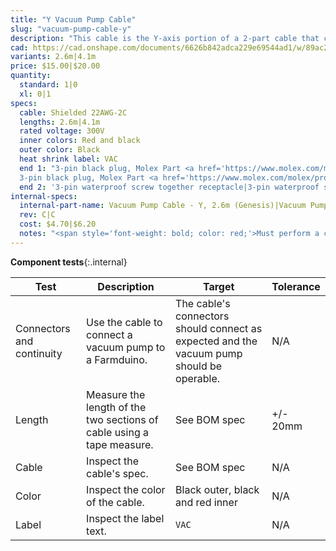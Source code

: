 ```yaml
---
title: "Y Vacuum Pump Cable"
slug: "vacuum-pump-cable-y"
description: "This cable is the Y-axis portion of a 2-part cable that connects the vacuum pump to the Farmduino."
cad: https://cad.onshape.com/documents/6626b842adca229e69544ad1/w/89ac2637f82d915f22c2bcd0/e/3d148d0ea29c59a3d910e93f?renderMode=0&uiState=6255dd87582c8d091a1f75ba
variants: 2.6m|4.1m
price: $15.00|$20.00
quantity:
  standard: 1|0
  xl: 0|1
specs:
  cable: Shielded 22AWG-2C
  lengths: 2.6m|4.1m
  rated voltage: 300V
  inner colors: Red and black
  outer color: Black
  heat shrink label: VAC
  end 1: "3-pin black plug, Molex Part <a href='https://www.molex.com/molex/products/part-detail/crimp_housings/2004561213'>2004561213</a> (prior to July of 2022) or <a href='https://www.molex.com/molex/products/part-detail/crimp_housings/0050579403'>50579403</a> (July 2022 and later)|
  3-pin black plug, Molex Part <a href='https://www.molex.com/molex/products/part-detail/crimp_housings/2004561213'>2004561213</a> (prior to July of 2022) or <a href='https://www.molex.com/molex/products/part-detail/crimp_housings/0050579403'>50579403</a> (July 2022 and later)"
  end 2: '3-pin waterproof screw together receptacle|3-pin waterproof screw together receptacle'
internal-specs:
  internal-part-name: Vacuum Pump Cable - Y, 2.6m (Genesis)|Vacuum Pump Cable - Y, 4.1m (Genesis XL)
  rev: C|C
  cost: $4.70|$6.20
  notes: "<span style='font-weight: bold; color: red;'>Must perform a continuity check at factory</span>"
---
```


**Component tests**{:.internal}

|Test         |Description  |Target       |Tolerance    |
|-------------|-------------|-------------|-------------|
|Connectors and continuity|Use the cable to connect a vacuum pump to a Farmduino.|The cable's connectors should connect as expected and the vacuum pump should be operable.|N/A
|Length       |Measure the length of the two sections of cable using a tape measure.|See BOM spec|+/- 20mm
|Cable        |Inspect the cable's spec.|See BOM spec|N/A
|Color        |Inspect the color of the cable.|Black outer, black and red inner|N/A
|Label        |Inspect the label text.|`VAC`|N/A
